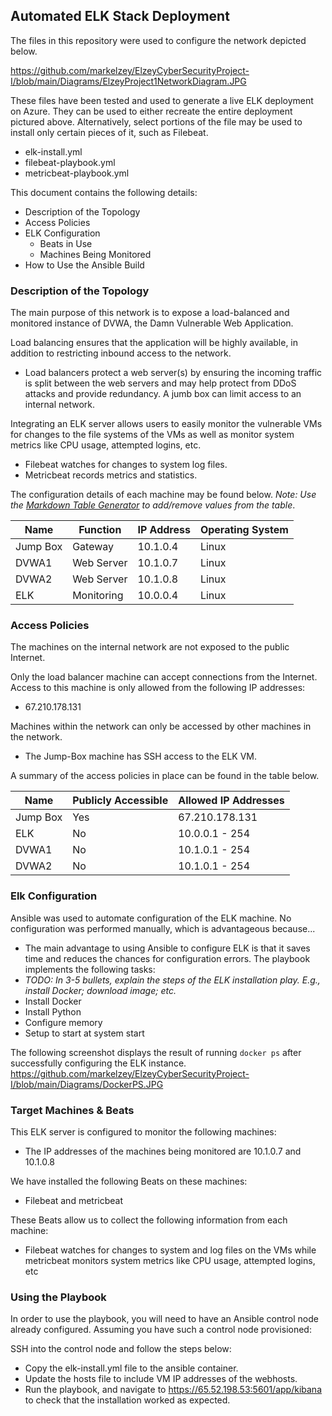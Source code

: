 ## Automated ELK Stack Deployment

The files in this repository were used to configure the network depicted below.

https://github.com/markelzey/ElzeyCyberSecurityProject-I/blob/main/Diagrams/ElzeyProject1NetworkDiagram.JPG

These files have been tested and used to generate a live ELK deployment on Azure. They can be used to either recreate the entire deployment pictured above. Alternatively, select portions of the file may be used to install only certain pieces of it, such as Filebeat.

  - elk-install.yml
  - filebeat-playbook.yml
  - metricbeat-playbook.yml

This document contains the following details:
- Description of the Topology
- Access Policies
- ELK Configuration
  - Beats in Use
  - Machines Being Monitored
- How to Use the Ansible Build


### Description of the Topology

The main purpose of this network is to expose a load-balanced and monitored instance of DVWA, the Damn Vulnerable Web Application.

Load balancing ensures that the application will be highly available, in addition to restricting inbound access to the network.
- Load balancers protect a web server(s) by ensuring the incoming traffic is split between the web servers and may help protect from DDoS attacks and provide redundancy. A jumb box can limit access to an internal network.

Integrating an ELK server allows users to easily monitor the vulnerable VMs for changes to the file systems of the VMs as well as monitor system metrics like CPU usage, attempted logins, etc.
-  Filebeat watches for changes to system log files.
-  Metricbeat records metrics and statistics.

The configuration details of each machine may be found below.
_Note: Use the [Markdown Table Generator](http://www.tablesgenerator.com/markdown_tables) to add/remove values from the table_.

| Name     | Function   | IP Address | Operating System |
|----------|------------|------------|------------------|
| Jump Box | Gateway    | 10.1.0.4   | Linux            |
| DVWA1    | Web Server | 10.1.0.7   | Linux            |
| DVWA2    | Web Server | 10.1.0.8   | Linux            |
| ELK      | Monitoring | 10.0.0.4   | Linux            |

### Access Policies

The machines on the internal network are not exposed to the public Internet. 

Only the load balancer machine can accept connections from the Internet. Access to this machine is only allowed from the following IP addresses:
- 67.210.178.131

Machines within the network can only be accessed by other machines in the network.
- The Jump-Box machine has SSH access to the ELK VM.  

A summary of the access policies in place can be found in the table below.

| Name     | Publicly Accessible | Allowed IP Addresses |
|----------|---------------------|----------------------|
| Jump Box | Yes                 | 67.210.178.131       |
| ELK      | No                  | 10.0.0.1 - 254       |
| DVWA1    | No                  | 10.1.0.1 - 254       |
| DVWA2    | No                  | 10.1.0.1 - 254       |

### Elk Configuration

Ansible was used to automate configuration of the ELK machine. No configuration was performed manually, which is advantageous because...
- The main advantage to using Ansible to configure ELK is that it saves time and reduces the chances for configuration errors.
The playbook implements the following tasks:
- _TODO: In 3-5 bullets, explain the steps of the ELK installation play. E.g., install Docker; download image; etc._
- Install Docker
- Install Python
- Configure memory
- Setup to start at system start

The following screenshot displays the result of running `docker ps` after successfully configuring the ELK instance.
https://github.com/markelzey/ElzeyCyberSecurityProject-I/blob/main/Diagrams/DockerPS.JPG

### Target Machines & Beats
This ELK server is configured to monitor the following machines:
- The IP addresses of the machines being monitored are 10.1.0.7 and 10.1.0.8

We have installed the following Beats on these machines:
- Filebeat and metricbeat

These Beats allow us to collect the following information from each machine:
-  Filebeat watches for changes to system and log files on the VMs while metricbeat monitors system metrics like CPU usage, attempted logins, etc


### Using the Playbook
In order to use the playbook, you will need to have an Ansible control node already configured. Assuming you have such a control node provisioned: 

SSH into the control node and follow the steps below:
- Copy the elk-install.yml file to the ansible container.
- Update the hosts file to include VM IP addresses of the webhosts.
- Run the playbook, and navigate to https://65.52.198.53:5601/app/kibana to check that the installation worked as expected.